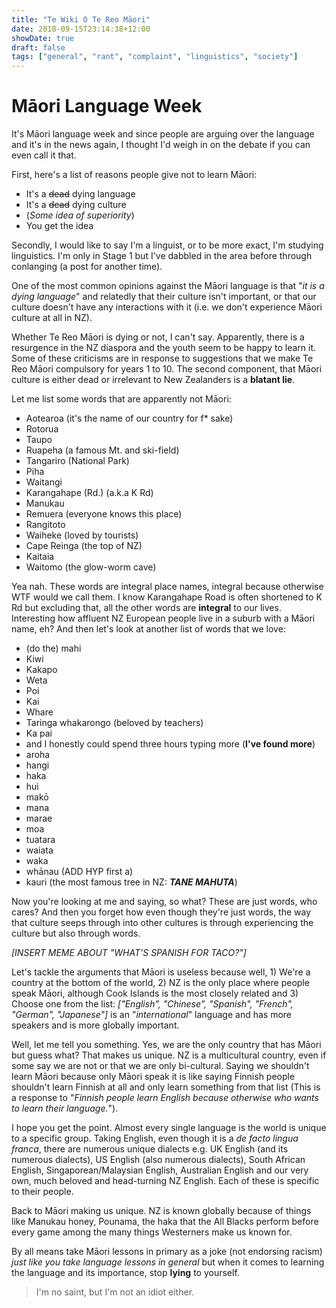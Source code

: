 ```yaml
---
title: "Te Wiki O Te Reo Māori"
date: 2018-09-15T23:14:38+12:00
showDate: true
draft: false
tags: ["general", "rant", "complaint", "linguistics", "society"]
---
```


# Māori Language Week

It's Māori language week and since people are arguing over the language and it's in the news again, I thought I'd weigh in on the debate if you can even call it that.

First, here's a list of reasons people give not to learn Māori:

- It's a ~~dead~~ dying language
- It's a ~~dead~~ dying culture
- (_Some idea of superiority_)
- You get the idea

Secondly, I would like to say I'm a linguist, or to be more exact, I'm studying linguistics. I'm only in Stage 1 but I've dabbled in the area before through conlanging (a post for another time).

One of the most common opinions against the Māori language is that "_it is a dying language_" and relatedly that their culture isn't important, or that our culture doesn't have any interactions with it (i.e. we don't experience Māori culture at all in NZ).

Whether Te Reo Māori is dying or not, I can't say. Apparently, there is a resurgence in the NZ diaspora and the youth seem to be happy to learn it. Some of these criticisms are in response to suggestions that we make Te Reo Māori compulsory for years 1 to 10. The second component, that Māori culture is either dead or irrelevant to New Zealanders is a __blatant lie__.

Let me list some words that are apparently not Māori:

- Aotearoa (it's the name of our country for f* sake)
- Rotorua
- Taupo
- Ruapeha (a famous Mt. and ski-field)
- Tangariro (National Park)
- Piha
- Waitangi
- Karangahape (Rd.) (a.k.a K Rd)
- Manukau
- Remuera (everyone knows this place)
- Rangitoto
- Waiheke (loved by tourists)
- Cape Reinga (the top of NZ)
- Kaitaia
- Waitomo (the glow-worm cave)

Yea nah. These words are integral place names, integral because otherwise WTF would we call them. I know Karangahape Road is often shortened to K Rd but excluding that, all the other words are __integral__ to our lives. Interesting how affluent NZ European people live in a suburb with a Māori name, eh? And then let's look at another list of words that we love:

- (do the) mahi
- Kiwi
- Kakapo
- Weta
- Poi
- Kai
- Whare
- Taringa whakarongo (beloved by teachers)
- Ka pai
- and I honestly could spend three hours typing more (__I've found more__)
- aroha
- hangi
- haka
- hui
- makō
- mana
- marae
- moa
- tuatara
- waiata
- waka
- whānau (ADD HYP first a)
- kauri (the most famous tree in NZ: ___TANE MAHUTA___)

Now you're looking at me and saying, so what? These are just words, who cares? And then you forget how even though they're just words, the way that culture seeps through into other cultures is through experiencing the culture but also through words.

_[INSERT MEME ABOUT "WHAT'S SPANISH FOR TACO?"]_

Let's tackle the arguments that Māori is useless because well, 1) We're a country at the bottom of the world, 2) NZ is the only place where people speak Māori, although Cook Islands is the most closely related and 3) Choose one from the list: _["English", "Chinese", "Spanish", "French", "German", "Japanese"]_ is an "_international_" language and has more speakers and is more globally important.

Well, let me tell you something. Yes, we are the only country that has Māori but guess what? That makes us unique. NZ is a multicultural country, even if some say we are not or that we are only bi-cultural. Saying we shouldn't learn Māori because only Māori speak it is like saying Finnish people shouldn't learn Finnish at all and only learn something from that list (This is a response to "_Finnish people learn English because otherwise who wants to learn their language._").

I hope you get the point. Almost every single language is the world is unique to a specific group. Taking English, even though it is a _de facto lingua franca_, there are numerous unique dialects e.g. UK English (and its numerous dialects), US English (also numerous dialects), South African English, Singaporean/Malaysian English, Australian English and our very own, much beloved and head-turning NZ English. Each of these is specific to their people.

Back to Māori making us unique. NZ is known globally because of things like Manukau honey, Pounama, the haka that the All Blacks perform before every game among the many things Westerners make us known for.

By all means take Māori lessons in primary as a joke (not endorsing racism) _just like you take language lessons in general_ but when it comes to learning the language and its importance, stop __lying__ to yourself.

> I'm no saint, but I'm not an idiot either.
